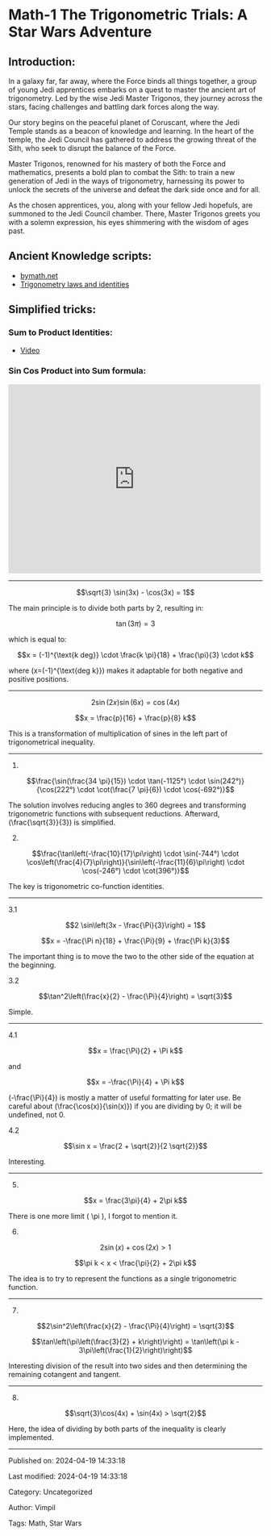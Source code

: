 # Math-1 The Trigonometric Trials: A Star Wars Adventure

## Introduction:

In a galaxy far, far away, where the Force binds all things together, a group of young Jedi apprentices embarks on a quest to master the ancient art of trigonometry. Led by the wise Jedi Master Trigonos, they journey across the stars, facing challenges and battling dark forces along the way.

Our story begins on the peaceful planet of Coruscant, where the Jedi Temple stands as a beacon of knowledge and learning. In the heart of the temple, the Jedi Council has gathered to address the growing threat of the Sith, who seek to disrupt the balance of the Force.

Master Trigonos, renowned for his mastery of both the Force and mathematics, presents a bold plan to combat the Sith: to train a new generation of Jedi in the ways of trigonometry, harnessing its power to unlock the secrets of the universe and defeat the dark side once and for all.

As the chosen apprentices, you, along with your fellow Jedi hopefuls, are summoned to the Jedi Council chamber. There, Master Trigonos greets you with a solemn expression, his eyes shimmering with the wisdom of ages past.

## Ancient Knowledge scripts:

- [bymath.net](https://bymath.net)
- [Trigonometry laws and identities](https://www.eeweb.com/wp-content/uploads/tools-assets-math-help-trigonometry-laws-and-identities-small.png)

## Simplified tricks:

### Sum to Product Identities:

- [Video](https://www.youtube.com/watch?v=BCJrQDH1Fok&ab_channel=TeachingBooth)

### Sin Cos Product into Sum formula:

<iframe width="500" height="375" src="https://www.youtube.com/embed/r64gA34VOnY?feature=oembed" frameborder="0" allow="accelerometer; autoplay; clipboard-write; encrypted-media; gyroscope; picture-in-picture; web-share" allowfullscreen></iframe>

---

$$\sqrt{3} \sin(3x) - \cos(3x) = 1$$

The main principle is to divide both parts by 2, resulting in:

$$\tan(3 \pi) = 3$$

which is equal to:

$$x = (-1)^{\text{k deg}} \cdot \frac{k \pi}{18} + \frac{\pi}{3} \cdot k$$

where \(x=(-1)^{\text{deg k}}\) makes it adaptable for both negative and positive positions.

---

$$2 \sin(2x) \sin(6x) = \cos(4x)$$

$$x = \frac{p}{16} + \frac{p}{8} k$$

This is a transformation of multiplication of sines in the left part of trigonometrical inequality.

---

1.

$$\frac{\sin(\frac{34 \pi}{15}) \cdot \tan(-1125°) \cdot \sin(242°)}{\cos(222°) \cdot \cot(\frac{7 \pi}{6}) \cdot \cos(-692°)}$$

The solution involves reducing angles to 360 degrees and transforming trigonometric functions with subsequent reductions. Afterward, \(\frac{\sqrt{3}}{3}\) is simplified.

2.

$$\frac{\tan\left(-\frac{10}{17}\pi\right) \cdot \sin(-744°) \cdot \cos\left(\frac{4}{7}\pi\right)}{\sin\left(-\frac{11}{6}\pi\right) \cdot \cos(-246°) \cdot \cot(396°)}$$

The key is trigonometric co-function identities.

---

3.1

$$2 \sin\left(3x - \frac{\Pi}{3}\right) = 1$$

$$x = -\frac{\Pi n}{18} + \frac{\Pi}{9} + \frac{\Pi k}{3}$$

The important thing is to move the two to the other side of the equation at the beginning.

3.2

$$\tan^2\left(\frac{x}{2} - \frac{\Pi}{4}\right) = \sqrt{3}$$

Simple.

---

4.1

$$x = \frac{\Pi}{2} + \Pi k$$

and

$$x = -\frac{\Pi}{4} + \Pi k$$

\(-\frac{\Pi}{4}\) is mostly a matter of useful formatting for later use. Be careful about \(\frac{\cos(x)}{\sin(x)}\) if you are dividing by 0; it will be undefined, not 0.

4.2

$$\sin x = \frac{2 + \sqrt{2}}{2 \sqrt{2}}$$

Interesting.

---

5.

$$x = \frac{3\pi}{4} + 2\pi k$$

There is one more limit \( \pi \), I forgot to mention it.

6.

$$2\sin(x) + \cos(2x) > 1$$

$$\pi k < x < \frac{\pi}{2} + 2\pi k$$

The idea is to try to represent the functions as a single trigonometric function.

---

7.

$$2\sin^2\left(\frac{x}{2} - \frac{\Pi}{4}\right) = \sqrt{3}$$

$$\tan\left(\pi\left(\frac{3}{2} + k\right)\right) = \tan\left(\pi k - 3\pi\left(\frac{1}{2}\right)\right)$$

Interesting division of the result into two sides and then determining the remaining cotangent and tangent.

---

8.

$$\sqrt{3}\cos(4x) + \sin(4x) > \sqrt{2}$$

Here, the idea of dividing by both parts of the inequality is clearly implemented.

---

Published on: 2024-04-19 14:33:18

Last modified: 2024-04-19 14:33:18

Category: Uncategorized

Author: Vimpil

Tags: Math, Star Wars
